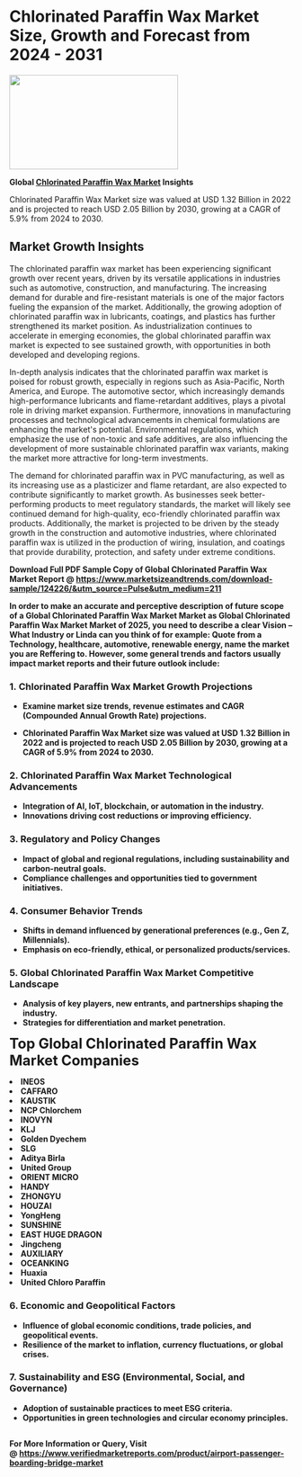 <H1>Chlorinated Paraffin Wax Market Size, Growth and Forecast from 2024 - 2031</H1><img class="aligncenter size-medium wp-image-584254" src="https://thirdeyenews.in/wp-content/uploads/2024/09/Global-Market-Research-300x168.jpeg" alt="" width="300" height="168" /><p><strong>Global&nbsp;<a href="https://www.marketsizeandtrends.com/download-sample/124226/&amp;utm_source=Pulse&amp;utm_medium=211">Chlorinated Paraffin Wax Market</a> Insights</strong></p><p>Chlorinated Paraffin Wax Market size was valued at USD 1.32 Billion in 2022 and is projected to reach USD 2.05 Billion by 2030, growing at a CAGR of 5.9% from 2024 to 2030.</p><p><h2>Market Growth Insights</h2> <p>The chlorinated paraffin wax market has been experiencing significant growth over recent years, driven by its versatile applications in industries such as automotive, construction, and manufacturing. The increasing demand for durable and fire-resistant materials is one of the major factors fueling the expansion of the market. Additionally, the growing adoption of chlorinated paraffin wax in lubricants, coatings, and plastics has further strengthened its market position. As industrialization continues to accelerate in emerging economies, the global chlorinated paraffin wax market is expected to see sustained growth, with opportunities in both developed and developing regions.</p> <p><strong></strong></p> <p>In-depth analysis indicates that the chlorinated paraffin wax market is poised for robust growth, especially in regions such as Asia-Pacific, North America, and Europe. The automotive sector, which increasingly demands high-performance lubricants and flame-retardant additives, plays a pivotal role in driving market expansion. Furthermore, innovations in manufacturing processes and technological advancements in chemical formulations are enhancing the market's potential. Environmental regulations, which emphasize the use of non-toxic and safe additives, are also influencing the development of more sustainable chlorinated paraffin wax variants, making the market more attractive for long-term investments.</p> <p>The demand for chlorinated paraffin wax in PVC manufacturing, as well as its increasing use as a plasticizer and flame retardant, are also expected to contribute significantly to market growth. As businesses seek better-performing products to meet regulatory standards, the market will likely see continued demand for high-quality, eco-friendly chlorinated paraffin wax products. Additionally, the market is projected to be driven by the steady growth in the construction and automotive industries, where chlorinated paraffin wax is utilized in the production of wiring, insulation, and coatings that provide durability, protection, and safety under extreme conditions.</p> <p><strong></p><p><span class=""><strong>Download Full PDF Sample Copy of Global Chlorinated Paraffin Wax Market Report</strong> @ <a href="https://www.marketsizeandtrends.com/download-sample/124226/&amp;utm_source=Pulse&amp;utm_medium=211" target="_blank">https://www.marketsizeandtrends.com/download-sample/124226/&amp;utm_source=Pulse&amp;utm_medium=211</a></span></p><p>In order to make an accurate and perceptive description of future scope of a Global&nbsp;Chlorinated Paraffin Wax Market Market as Global&nbsp;Chlorinated Paraffin Wax Market Market of 2025, you need to describe a clear Vision &ndash; What Industry or Linda can you think of for example: Quote from a Technology, healthcare, automotive, renewable energy, name the market you are Reffering to. However, some general trends and factors usually impact market reports and their future outlook include:</p><h3>1.&nbsp;<strong>Chlorinated Paraffin Wax Market Growth Projections</strong></h3><ul><li>Examine market size trends, revenue estimates and CAGR (Compounded Annual Growth Rate) projections.</li><li><p>Chlorinated Paraffin Wax Market size was valued at USD 1.32 Billion in 2022 and is projected to reach USD 2.05 Billion by 2030, growing at a CAGR of 5.9% from 2024 to 2030.</p></li></ul><h3>2.&nbsp;<strong>Chlorinated Paraffin Wax Market Technological Advancements</strong></h3><ul><li>Integration of AI, IoT, blockchain, or automation in the industry.</li><li>Innovations driving cost reductions or improving efficiency.</li></ul><h3>3.&nbsp;<strong>Regulatory and Policy Changes</strong></h3><ul><li>Impact of global and regional regulations, including sustainability and carbon-neutral goals.</li><li>Compliance challenges and opportunities tied to government initiatives.</li></ul><h3>4.&nbsp;<strong>Consumer Behavior Trends</strong></h3><ul><li>Shifts in demand influenced by generational preferences (e.g., Gen Z, Millennials).</li><li>Emphasis on eco-friendly, ethical, or personalized products/services.</li></ul><h3>5.&nbsp;<strong>Global Chlorinated Paraffin Wax Market Competitive Landscape</strong></h3><ul><li>Analysis of key players, new entrants, and partnerships shaping the industry.</li><li>Strategies for differentiation and market penetration.</li></ul><p data-pm-slice="1 1 []"><span style="color: inherit; font-family: inherit; font-size: 25px;">Top Global Chlorinated Paraffin Wax Market Companies</span></p><div class="" data-test-id=""><p><li>INEOS</li><li> CAFFARO</li><li> KAUSTIK</li><li> NCP Chlorchem</li><li> INOVYN</li><li> KLJ</li><li> Golden Dyechem</li><li> SLG</li><li> Aditya Birla</li><li> United Group</li><li> ORIENT MICRO</li><li> HANDY</li><li> ZHONGYU</li><li> HOUZAI</li><li> YongHeng</li><li> SUNSHINE</li><li> EAST HUGE DRAGON</li><li> Jingcheng</li><li> AUXILIARY</li><li> OCEANKING</li><li> Huaxia</li><li> United Chloro Paraffin</li></p></div><h3>6.&nbsp;<strong>Economic and Geopolitical Factors</strong></h3><ul><li>Influence of global economic conditions, trade policies, and geopolitical events.</li><li>Resilience of the market to inflation, currency fluctuations, or global crises.</li></ul><h3>7.&nbsp;<strong>Sustainability and ESG (Environmental, Social, and Governance)</strong></h3><ul><li>Adoption of sustainable practices to meet ESG criteria.</li><li>Opportunities in green technologies and circular economy principles.</li></ul><h2><strong style="font-size: 14px;">For More Information or Query, Visit @&nbsp;</strong><a style="background-color: #ffffff; font-size: 14px;" href="https://www.marketsizeandtrends.com/report/chlorinated-paraffin-wax-market/" target="_blank">https://www.verifiedmarketreports.com/product/airport-passenger-boarding-bridge-market</a></h2>
